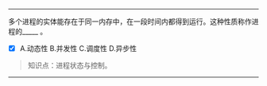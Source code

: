 ---
多个进程的实体能存在于同一内存中，在一段时间内都得到运行。这种性质称作进程的_____ 。
- [x] A.动态性 B.并发性 C.调度性 D.异步性

> 知识点：进程状态与控制。

---